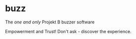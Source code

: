 # buzz
The *one and only* Projekt B buzzer software

Empowerment and Trust! Don't ask - discover the experience.
